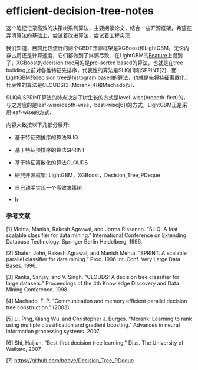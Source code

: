 # efficient-decision-tree-notes

这个笔记记录高效的决策树系列算法，主要阅读论文，结合一些开源框架，希望在弄清算法的基础上，尝试着改进算法，尝试着工程实现．

我们知道，目前比较流行的两个GBDT开源框架是XGBoost和LightGBM，无论内存占用还是计算速度，它们都做到了淋漓尽致．在LightGBM的[Feature](http://lightgbm.readthedocs.io/en/latest/Features.html)上提到了，XGBoost的decision tree用的是pre-sorted based的算法，也就是在tree building之前对各维特征先排序，代表性的算法是SLIQ[1]和SPRINT[2]．而LightGBM的decision tree是histogram based的算法，也就是先将特征离散化，代表性的算法是CLOUDS[3],Mcrank[4]和Machado[5]．

SLIQ和SPRINT算法的特点决定了树生长的方式是level-wise(breadth-first)的，与之对应的是leaf-wise(depth-wise，best-wise[6])的方式，LightGBM正是采用leaf-wise的方式．

内容大致按以下几部分展开:

- 基于特征预排序的算法SLIQ

- 基于特征预排序的算法SPRINT

- 基于特征离散化的算法CLOUDS

- 研究开源框架: LightGBM，XGBoost，Decision_Tree_PDeque

- 自己动手实现一个高效决策树

- h

### 参考文献


[1] Mehta, Manish, Rakesh Agrawal, and Jorma Rissanen. “SLIQ: A fast scalable classifier for data mining.” International Conference on Extending Database Technology. Springer Berlin Heidelberg, 1996.

[2] Shafer, John, Rakesh Agrawal, and Manish Mehta. “SPRINT: A scalable parallel classifier for data mining.” Proc. 1996 Int. Conf. Very Large Data Bases. 1996.

[3] Ranka, Sanjay, and V. Singh. “CLOUDS: A decision tree classifier for large datasets.” Proceedings of the 4th Knowledge Discovery and Data Mining Conference. 1998.

[4] Machado, F. P. “Communication and memory efficient parallel decision tree construction.” (2003).

[5] Li, Ping, Qiang Wu, and Christopher J. Burges. “Mcrank: Learning to rank using multiple classification and gradient boosting.” Advances in neural information processing systems. 2007.

[6] Shi, Haijian. “Best-first decision tree learning.” Diss. The University of Waikato, 2007.

[7] https://github.com/bobye/Decision_Tree_PDeque

